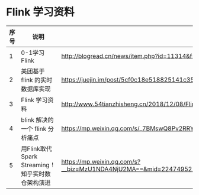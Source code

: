 # Flink 学习资料
|序号|说明|网址|备注|
|---|---|---|---|
|1|0-1学习 Flink|http://blogread.cn/news/item.php?id=11314&f=wb_news||
|2|美团基于flink 的实时数据库实现|https://juejin.im/post/5cf0c18e518825141c357553?utm_date=0601&utm_source=wb&utm_type=article||
|3|Flink 学习资料|http://www.54tianzhisheng.cn/2018/12/08/Flink-Stream-Windows/?hmsr=toutiao.io&utm_medium=toutiao.io&utm_source=toutiao.io||
|4|blink 解决的一个 flink 分析痛点 |https://mp.weixin.qq.com/s/_7BMswQ8Pv2RRYVh22TScA||
|5|用Flink取代Spark Streaming！知乎实时数仓架构演进 |https://mp.weixin.qq.com/s?__biz=MzU1NDA4NjU2MA==&mid=2247495210&idx=1&sn=64a97593442d8746230604b54a65a1a1&chksm=fbea57e5cc9ddef3b634595f8bc9d7faf59754b8fb63e10ed8293c4b12ef42c8e95adfb304fe&token=1305403529&lang=zh_CN#rd||